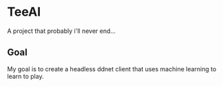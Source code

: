 # TeeAI
A project that probably i'll never end...

## Goal
My goal is to create a headless ddnet client that uses machine learning to learn to play.
